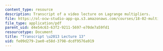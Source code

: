```yaml
---
content_type: resource
description: Transcript of a video lecture on Lagrange multipliers.
file: https://ol-ocw-studio-app-qa.s3.amazonaws.com/courses/18-02-multivariable-calculus-fall-2007/fe09d2792ae0e58d3798dcdf9576a919_18_022007L13.pdf
file_type: application/pdf
parent_uid: d4e54c63-63f2-9211-5697-e70de7a59fd1
resourcetype: Document
title: "Transcript \u2013 Lecture 13"
uid: fe09d279-2ae0-e58d-3798-dcdf9576a919
---
```

